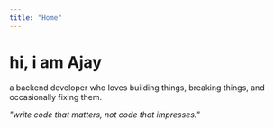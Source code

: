 ```yaml
---
title: "Home"
---
```


# hi, i am Ajay

a backend developer who loves building things, breaking things, and occasionally fixing them.

_"write code that matters, not code that impresses."_
